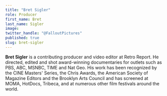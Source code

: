 ```yaml
---
title: "Bret Sigler"
role: Producer
first_name: Bret
last_name: Sigler
image:
twitter_handle: "@FalloutPictures"
published: true
slug: bret-sigler
---
```


**Bret Sigler** is a contributing producer and video editor at Retro Report. He directed, edited and shot award-winning documentaries for outlets such as PBS, ABC, MSNBC, TIME and Nat Geo. His work has been recognized by the CINE Masters' Series, the Chris Awards, the American Society of Magazine Editors and the Brooklyn Arts Council and has screened at MOMA, HotDocs, Tribeca, and at numerous other film festivals around the world.


